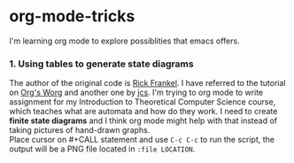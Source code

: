 # org-mode-tricks
I'm learning org mode to explore possiblities that emacs offers.

### 1. Using tables to generate state diagrams
  The author of the original code is [Rick Frankel](http://article.gmane.org/gmane.emacs.orgmode/73854).
  I have referred to the tutorial on [Org's Worg](http://orgmode.org/worg/org-tutorials/org-dot-diagrams.html) and another one by [jcs](http://irreal.org/blog/?p=2866).
  I'm trying to org mode to write assignment for my Introduction to Theoretical Computer Science course, which teaches what are automata and how do they work. I need to create **finite state diagrams** and I think org mode might help with that instead of taking pictures of hand-drawn graphs.  
  Place cursor on #+CALL statement and use `C-c C-c` to run the script, the output will be a PNG file located in `:file LOCATION`.

